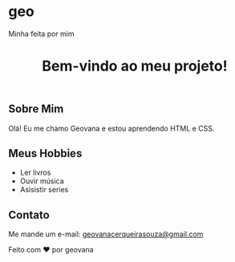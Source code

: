 # geo
<!DOCTYPE html>
<html lang="pt-BR">
<head>
    <meta charset="UTF-8">
    <meta name="viewport" content="width=device-width, initial-scale=1.0">
    <Meu projetinho>Minha feita por mim</minha pagina>
    <link rel="stylesheet" href="styles.css">
</head>
<body>
    <header>
        <h1>Bem-vindo ao meu projeto!</h1>
    </header>
    <main>
        <section id="sobre-mim">
            <h2>Sobre Mim</h2>
            <p>Olá! Eu me chamo Geovana e estou aprendendo HTML e CSS.</p>
        </section>
        <section id="hobbies">
            <h2>Meus Hobbies</h2>
            <ul>
                <li>Ler livros</li>
                <li>Ouvir música</li>
                <li>Asisistir series</li>
            </ul>
        </section>
        <section id="contato">
            <h2>Contato</h2>
            <p>Me mande um e-mail: <a href="mailto:geovanacerqueirasouz@gmail.com">geovanacerqueirasouza@gmail.com</a></p>
        </section>
    </main>
    <footer>
        <p>Feito com ❤️ por geovana </p>
    </footer>
</body>
</html>
